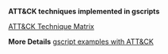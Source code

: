 **ATT&CK techniques implemented in gscripts**

[ATT&CK Technique Matrix](https://attack.mitre.org/wiki/Technique_Matrix)


**More Details**
[gscript examples with ATT&CK](http://lockboxx.blogspot.com/2018/05/gscript-examples-with-att.html)
